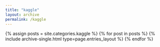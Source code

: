 ```yaml
---
title: "kaggle"
layout: archive
permalink: /kaggle
---
```



{% assign posts = site.categories.kaggle %}
{% for post in posts %} {% include archive-single.html type=page.entries_layout %} {% endfor %}
